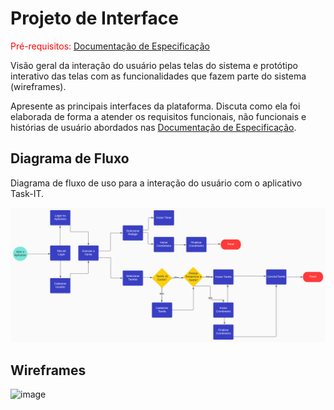 
# Projeto de Interface

<span style="color:red">Pré-requisitos: <a href="2-Especificação do Projeto.md"> Documentação de Especificação</a></span>

Visão geral da interação do usuário pelas telas do sistema e protótipo interativo das telas com as funcionalidades que fazem parte do sistema (wireframes).

 Apresente as principais interfaces da plataforma. Discuta como ela foi elaborada de forma a atender os requisitos funcionais, não funcionais e histórias de usuário abordados nas <a href="2-Especificação do Projeto.md"> Documentação de Especificação</a>.

## Diagrama de Fluxo

Diagrama de fluxo de uso para a interação do usuário com o aplicativo Task-IT.

![image](https://github.com/ICEI-PUC-Minas-PMV-ADS/Pomodoro_List/blob/main/docs/img/Fluxograma.png)


## Wireframes

![image](https://user-images.githubusercontent.com/100178056/229307744-2cd40435-f88d-46be-afb6-1d561f8d2185.png)

